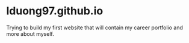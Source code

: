 # lduong97.github.io
Trying to build my first website that will contain my career portfolio and more about myself.

